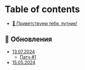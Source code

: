 # Table of contents

* [👋 Приветствуем тебя, путник!](README.md)

## 📝 Обновления

* [13.07.2024](obnovleniya/13.07.2024/README.md)
  * [Патч #1](obnovleniya/13.07.2024/patch-1.md)
* [15.05.2024](obnovleniya/15.05.2024.md)
